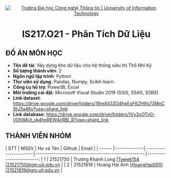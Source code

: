 <p align="center">
  <a href="https://www.uit.edu.vn/" title="Trường Đại học Công nghệ Thông tin" style="border: 5;">
    <img src="https://i.imgur.com/WmMnSRt.png" alt="Trường Đại học Công nghệ Thông tin | University of Information Technology">
  </a>
</p>

<!-- Title -->
<h1 align="center"><b>IS217.O21 - Phân Tích Dữ Liệu</b></h1>


## ĐỒ ÁN MÔN HỌC
<a name="doan"></a>
* **Tên đề tài**: Xây dựng kho dữ liệu cho hệ thống siêu thị Thổ Nhĩ Kỳ
* **Số lượng thành viên**: 2
* **Ngôn ngữ lập trình**: Python
* **Thư viện sử dụng**: Pandas, Numpy, Scikit-learn.
* **Công cụ hỗ trợ**: PowerBI, Excel
* **Môi trường cài đặt**: Microsoft Visual Studio 2019 (SSIS, SSAS, SSRS)
* **Link dataset**: https://drive.google.com/drive/folders/18mX43ZO4fwEsF6ZHIfp73MnC9tJ3a46v?usp=share_link
* **Link database**: https://drive.google.com/drive/folders/1Vy2sOTvG-VDhIMUt_vk4hpREW4zRBi_R?usp=share_link
## THÀNH VIÊN NHÓM
<a name="thanhvien"></a>
| STT    | MSSV          | Họ và Tên              | Github                                               | Email                   |
| ------ |:-------------:| ----------------------:|-----------------------------------------------------:|-------------------------:
| 1      | 21521750      | Trương Khánh Long      |[Tweek154](https://github.com/Tweek154)              |21521750@gm.uit.edu.vn   |
| 2      | 21521819      | Hoàng Hải Anh          |[HoangHai0810](https://github.com/HoangHai0810)      |21521819@gm.uit.edu.vn   |



